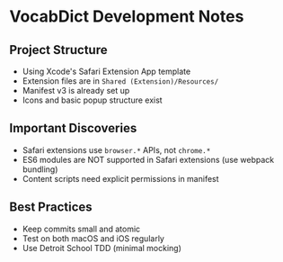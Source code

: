 # VocabDict Development Notes

## Project Structure
- Using Xcode's Safari Extension App template
- Extension files are in `Shared (Extension)/Resources/`
- Manifest v3 is already set up
- Icons and basic popup structure exist

## Important Discoveries
- Safari extensions use `browser.*` APIs, not `chrome.*`
- ES6 modules are NOT supported in Safari extensions (use webpack bundling)
- Content scripts need explicit permissions in manifest

## Best Practices
- Keep commits small and atomic
- Test on both macOS and iOS regularly
- Use Detroit School TDD (minimal mocking)